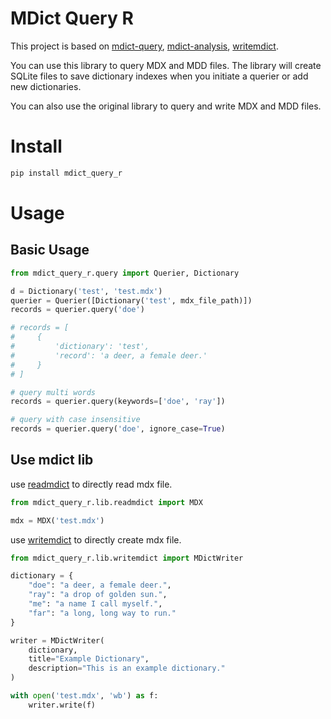 # MDict Query R

This project is based on [mdict-query](https://github.com/mmjang/mdict-query), [mdict-analysis](https://bitbucket.org/xwang/mdict-analysis/src/master/), [writemdict](https://github.com/zhansliu/writemdict).

You can use this library to query MDX and MDD files. The library will create SQLite files to save dictionary indexes when you initiate a querier or add new dictionaries.

You can also use the original library to query and write MDX and MDD files.

# Install

```bash
pip install mdict_query_r
```

# Usage

## Basic Usage

```python
from mdict_query_r.query import Querier, Dictionary

d = Dictionary('test', 'test.mdx')
querier = Querier([Dictionary('test', mdx_file_path)])
records = querier.query('doe')

# records = [
#     {
#         'dictionary': 'test',
#         'record': 'a deer, a female deer.'
#     }
# ]

# query multi words
records = querier.query(keywords=['doe', 'ray'])

# query with case insensitive
records = querier.query('doe', ignore_case=True)
```

## Use mdict lib

use [readmdict](https://bitbucket.org/xwang/mdict-analysis/src/master/) to directly read mdx file.

```python
from mdict_query_r.lib.readmdict import MDX

mdx = MDX('test.mdx')
```

use [writemdict](https://github.com/zhansliu/writemdict) to directly create mdx file.

```python
from mdict_query_r.lib.writemdict import MDictWriter

dictionary = {
    "doe": "a deer, a female deer.",
    "ray": "a drop of golden sun.",
    "me": "a name I call myself.",
    "far": "a long, long way to run."
}

writer = MDictWriter(
    dictionary,
    title="Example Dictionary",
    description="This is an example dictionary."
)

with open('test.mdx', 'wb') as f:
    writer.write(f)
```
